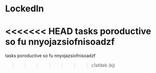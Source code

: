 # LockedIn
<<<<<<< HEAD
tasks poroductive so fu nnyojazsiofnisoadzf
=======
tasks poroductive so fu nnyojazsiofnisoadzf
>>>>>>> c1afdeb (kj)
